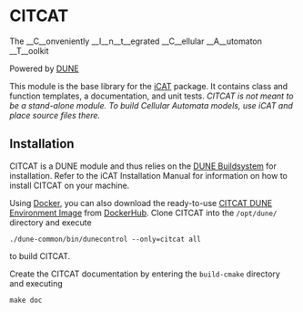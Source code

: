 # CITCAT

The __C__onveniently __I__n__t__egrated __C__ellular __A__utomaton __T__oolkit

Powered by [DUNE](https://dune-project.org/)

This module is the base library for the [iCAT](http://shangrila.iup.uni-heidelberg.de:30000/citcat/icat) package. It contains class and function templates, a documentation, and unit tests.
_CITCAT is not meant to be a stand-alone module. To build Cellular Automata models, use iCAT and place source files there._

## Installation
CITCAT is a DUNE module and thus relies on the [DUNE Buildsystem](https://www.dune-project.org/doc/installation/) for installation. Refer to the iCAT Installation Manual for information on how to install CITCAT on your machine.

Using [Docker](https://www.docker.com/), you can also download the ready-to-use [CITCAT DUNE Environment Image](https://hub.docker.com/r/citcat/dune-env/) from [DockerHub](https://hub.docker.com/). Clone CITCAT into the `/opt/dune/` directory and execute

    ./dune-common/bin/dunecontrol --only=citcat all

to build CITCAT.

Create the CITCAT documentation by entering the `build-cmake` directory and executing

    make doc
